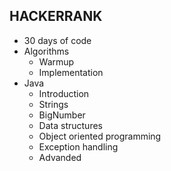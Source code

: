 ## HACKERRANK

* 30 days of code
* Algorithms
  - Warmup
  - Implementation
* Java
  - Introduction
  - Strings
  - BigNumber
  - Data structures
  - Object oriented programming
  - Exception handling
  - Advanded